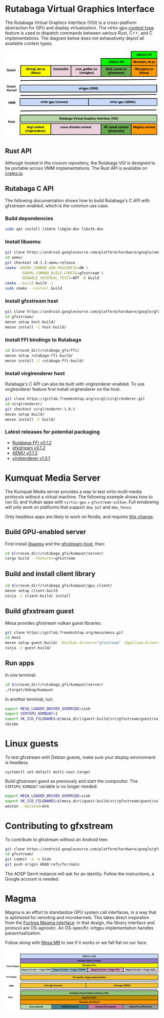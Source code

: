 # Rutabaga Virtual Graphics Interface

The Rutabaga Virtual Graphics Interface (VGI) is a cross-platform abstraction for GPU and display
virtualization. The virtio-gpu
[context type](https://www.phoronix.com/news/VirtIO-Linux-5.16-Ctx-Type) feature is used to dispatch
commands between various Rust, C++, and C implementations. The diagram below does not exhaustively
depict all available context types.

<!-- Image from https://goto.google.com/crosvm-rutabaga-diagram -->

![rutabaga diagram](images/rutabaga_gfx.png)

## Rust API

Although hosted in the crosvm repository, the Rutabaga VGI is designed to be portable across VMM
implementations. The Rust API is available on [crates.io](https://crates.io/crates/rutabaga_gfx).

## Rutabaga C API

The following documentation shows how to build Rutabaga's C API with gfxstream enabled, which is the
common use case.

### Build dependencies

```sh
sudo apt install libdrm libglm-dev libstb-dev
```

### Install libaemu

```sh
git clone https://android.googlesource.com/platform/hardware/google/aemu
cd aemu/
git checkout v0.1.2-aemu-release
cmake -DAEMU_COMMON_GEN_PKGCONFIG=ON \
       -DAEMU_COMMON_BUILD_CONFIG=gfxstream \
       -DENABLE_VKCEREAL_TESTS=OFF -B build
cmake --build build -j
sudo cmake --install build
```

### Install gfxstream host

```sh
git clone https://android.googlesource.com/platform/hardware/google/gfxstream
cd gfxstream/
meson setup host-build/
meson install -C host-build/
```

### Install FFI bindings to Rutabaga

```sh
cd $(crosvm_dir)/rutabaga_gfx/ffi/
meson setup rutabaga-ffi-build/
meson install -C rutabaga-ffi-build/
```

### Install virglrenderer host

Rutabaga's C API can also be built with virglrenderer enabled. To use virglrenderer feature first
install virglrenderer on the host.

```sh
git clone https://gitlab.freedesktop.org/virgl/virglrenderer.git
cd virglrenderer/
git checkout virglrenderer-1.0.1
meson setup build/
meson install -C build/
```

### Latest releases for potential packaging

- [Rutabaga FFI v0.1.2](https://crates.io/crates/rutabaga_gfx_ffi)
- [gfxstream v0.1.2](https://android.googlesource.com/platform/hardware/google/gfxstream/+/refs/tags/v0.1.2-gfxstream-release)
- [AEMU v0.1.2](https://android.googlesource.com/platform/hardware/google/aemu/+/refs/tags/v0.1.2-aemu-release)
- [virglrenderer v1.0.1](https://gitlab.freedesktop.org/virgl/virglrenderer/-/tree/virglrenderer-1.0.1)

# Kumquat Media Server

The Kumquat Media server provides a way to test virtio multi-media protocols without a virtual
machine. The following example shows how to run GL and Vulkan apps with `virtio-gpu` +
`gfxstream-vulkan`. Full windowing will only work on platforms that support `dma_buf` and
`dma_fence`.

Only headless apps are likely to work on Nvidia, and requires
[this change](https://crrev.com/c/5698371).

## Build GPU-enabled server

First install [libaemu](#install-libaemu) and the [gfxstream-host](#install-gfxstream-host), then:

```sh
cd $(crosvm_dir)/rutabaga_gfx/kumquat/server/
cargo build --features=gfxstream
```

## Build and install client library

```sh
cd $(crosvm_dir)/rutabaga_gfx/kumquat/gpu_client/
meson setup client-build
ninja -C client-build/ install
```

## Build gfxstream guest

Mesa provides gfxstream vulkan guest libraries.

```sh
git clone https://gitlab.freedesktop.org/mesa/mesa.git
cd mesa
meson setup guest-build/ -Dvulkan-drivers="gfxstream" -Dgallium-drivers="" -Dopengl=false
ninja -C guest-build/
```

## Run apps

In one terminal:

```sh
cd $(crosvm_dir)/rutabaga_gfx/kumquat/server/
./target/debug/kumquat
```

In another terminal, run:

```sh
export MESA_LOADER_DRIVER_OVERRIDE=zink
export VIRTGPU_KUMQUAT=1
export VK_ICD_FILENAMES=$(mesa_dir)/guest-build/src/gfxstream/guest/vulkan/gfxstream_vk_devenv_icd.x86_64.json
vkcube
```

# Linux guests

To test gfxstream with Debian guests, make sure your display environment is headless.

```
systemctl set-default multi-user.target
```

Build gfxstream guest as previously and start the compositor. The `VIRTGPU_KUMQUAT` variable is no
longer needed:

```sh
export MESA_LOADER_DRIVER_OVERRIDE=zink
export VK_ICD_FILENAMES=$(mesa_dir)/guest-build/src/gfxstream/guest/vulkan/gfxstream_vk_devenv_icd.x86_64.json
weston --backend=drm
```

# Contributing to gfxstream

To contribute to gfxstream without an Android tree:

```sh
git clone https://android.googlesource.com/platform/hardware/google/gfxstream
cd gfxstream/
git commit -a -m blah
git push origin HEAD:refs/for/main
```

The AOSP Gerrit instance will ask for an identity. Follow the instructions, a Google account is
needed.

# Magma

Magma is an effort to standardize GPU system call interfaces, in a way that is optimized for
remoting and microkernels. This takes direct inspiration from the
[Fuchsia Magma interface](https://fuchsia.dev/fuchsia-src/development/graphics/magma): in that
design, the library interface and protocol are OS-agnostic. An OS-specific virtgpu implementation
handles paravirtualization.

Follow along with [Mesa MR](https://gitlab.freedesktop.org/mesa/mesa/-/merge_requests/33190) to see
if it works or we fall flat on our face.

<!-- Image from Mesa MR -->

![magma diagram](images/magma.png)
